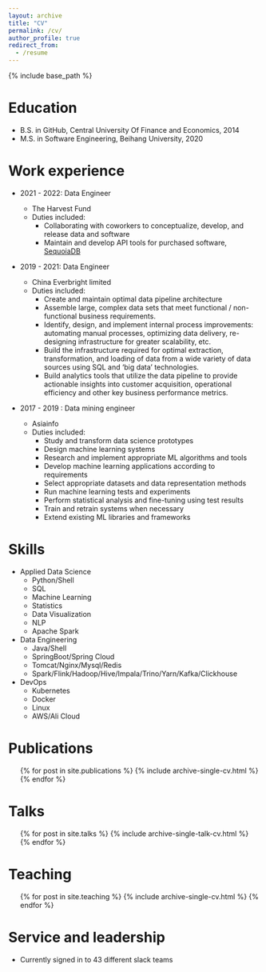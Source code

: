 ```yaml
---
layout: archive
title: "CV"
permalink: /cv/
author_profile: true
redirect_from:
  - /resume
---
```


{% include base_path %}

Education
======
* B.S. in GitHub, Central University Of Finance and Economics, 2014
* M.S. in Software Engineering, Beihang University, 2020


Work experience
======
* 2021 - 2022: Data Engineer
  * The Harvest Fund
  * Duties included: 
      * Collaborating with coworkers to conceptualize, develop, and release data and software
      * Maintain and develop API tools for purchased software, [SequoiaDB](https://www.sequoiadb.com/en/)

* 2019 - 2021: Data Engineer
  * China Everbright limited
  * Duties included: 
      * Create and maintain optimal data pipeline architecture
      * Assemble large, complex data sets that meet functional / non-functional business requirements.
      * Identify, design, and implement internal process improvements: automating manual processes, optimizing data delivery, re-designing infrastructure for greater scalability, etc.
      * Build the infrastructure required for optimal extraction, transformation, and loading of data from a wide variety of data sources using SQL and ‘big data’ technologies.
      * Build analytics tools that utilize the data pipeline to provide actionable insights into customer acquisition, operational efficiency and other key business performance metrics.

* 2017 - 2019 : Data mining engineer
  * Asiainfo
  * Duties included: 
    * Study and transform data science prototypes
    * Design machine learning systems
    * Research and implement appropriate ML algorithms and tools
    * Develop machine learning applications according to requirements
    * Select appropriate datasets and data representation methods
    * Run machine learning tests and experiments
    * Perform statistical analysis and fine-tuning using test results
    * Train and retrain systems when necessary
    * Extend existing ML libraries and frameworks
  


  
Skills
======
* Applied Data Science
  * Python/Shell
  * SQL
  * Machine Learning
  * Statistics
  * Data Visualization
  * NLP
  * Apache Spark
* Data Engineering 
  * Java/Shell
  * SpringBoot/Spring Cloud
  * Tomcat/Nginx/Mysql/Redis
  * Spark/Flink/Hadoop/Hive/Impala/Trino/Yarn/Kafka/Clickhouse
* DevOps
  * Kubernetes
  * Docker
  * Linux
  * AWS/Ali Cloud


Publications
======
  <ul>{% for post in site.publications %}
    {% include archive-single-cv.html %}
  {% endfor %}</ul>
  
Talks
======
  <ul>{% for post in site.talks %}
    {% include archive-single-talk-cv.html %}
  {% endfor %}</ul>
  
Teaching
======
  <ul>{% for post in site.teaching %}
    {% include archive-single-cv.html %}
  {% endfor %}</ul>
  
Service and leadership
======
* Currently signed in to 43 different slack teams
